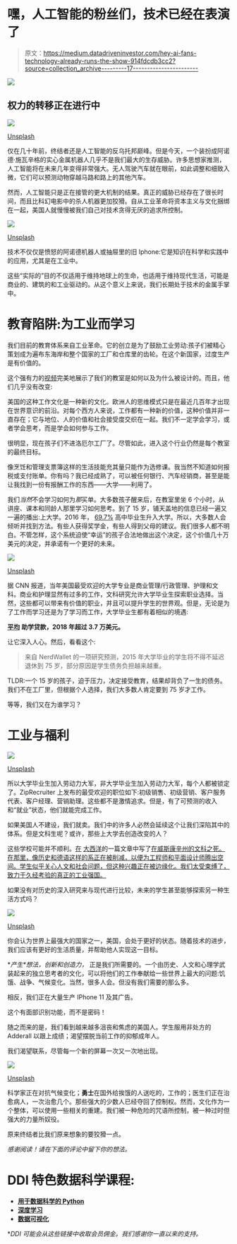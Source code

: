 # 嘿，人工智能的粉丝们，技术已经在表演了

> 原文：<https://medium.datadriveninvestor.com/hey-ai-fans-technology-already-runs-the-show-914fdcdb3cc2?source=collection_archive---------17----------------------->

[![](img/58e3c6349029623de8a2aefd2df6d277.png)](http://www.track.datadriveninvestor.com/1B9E)

## 权力的转移正在进行中

![](img/71b83da2579e5fcf41001edc028f224d.png)

[Unsplash](https://unsplash.com/photos/2g0QJlzDdac)

仅在几十年前，终结者还是人工智能的反乌托邦巅峰。但是今天，一个装扮成阿诺德·施瓦辛格的实心金属机器人几乎不是我们最大的生存威胁。许多思想家推测，人工智能将在未来几年变得非常强大。无人驾驶汽车就在眼前，如此调整和细致入微，它们可以预测动物穿越马路和路上的其他汽车。

然而，人工智能只是正在接管的更大机制的结果。真正的威胁已经存在了很长时间，而且比科幻电影中的杀人机器更加狡猾。自从工业革命将资本主义与文化捆绑在一起，美国人就慢慢被我们自己对技术贪得无厌的追求所控制。

![](img/daaf1457b571d4f92f0ea524e92432fd.png)

[Unsplash](https://unsplash.com/photos/U3sOwViXhkY)

技术不仅仅是愤怒的阿诺德机器人或抽屉里的旧 Iphone:它是知识在科学和实践中的应用，尤其是在工业中。

这些“实际的”目的不仅适用于维持地球上的生命，也适用于维持现代生活，可能是商业的、建筑的和工业驱动的。从这个意义上来说，我们长期处于技术的金属手掌中。

# 教育陷阱:为工业而学习

我们目前的教育体系来自工业革命。它的创立是为了鼓励工业劳动:孩子们被精心策划成为遍布东海岸和整个国家的工厂和仓库里的齿轮。在这个新国家，过度生产是有价值的。

这个强有力的[视频](https://www.youtube.com/watch?v=dqTTojTija8)完美地展示了我们的教室是如何以及为什么被设计的。而且，他们几乎没有改变:

美国的这种工作文化是一种新的文化。欧洲人的思维模式只是在最近几百年才出现在世界意识的前沿。对每个西方人来说，工作都有一种新的价值，这种价值并非一直存在；它与地位、人的价值和社会接受度交织在一起。我们不一定学会学习，或者学会思考，而是学会如何参与工作。

很明显，现在孩子们不进洛厄尔工厂了。尽管如此，进入这个行业仍然是每个教室的最终目标。

像烹饪和管理支票簿这样的生活技能充其量只能作为选修课。我当然不知道如何报税或支付账单。你有吗？我已经成熟了，可以被任何银行、汽车经销商，甚至是能让我找到一份有报酬工作的东西——大学——利用了。

我们*当然*不会学习如何为*那*买单。大多数孩子醒来后，在教室里坐 6 个小时，从讲座、课本和同龄人那里学习如何思考。到了 15 岁，铺天盖地的信息已经一遍又一遍的播出:上大学。2016 年， [69.7%](https://www.bls.gov/opub/ted/2017/69-point-7-percent-of-2016-high-school-graduates-enrolled-in-college-in-october-2016.htm) 高中毕业生升入大学。所以，大多数人会倾听并找到方法。有些人获得奖学金，有些人得到父母的建议。我们很多人都不明白。不管怎样，这个系统迫使“幸运”的孩子合法地做出这个决定，这个价值几十万美元的决定，并承诺有一个更好的未来。

![](img/221fa7338cca96cb2cd8c763a34d573c.png)

[Unsplash](https://unsplash.com/photos/ewGMqs2tmJI)

据 CNN 报道，当年美国最受欢迎的大学专业是商业管理/行政管理、护理和文科。商业和护理显然有过多的工作，文科研究允许大学毕业生探索职业选择。当然，这些都可以带来有价值的职业，并且可以提升学生的世界观。但是，无论是为了工作而学习还是为了学习而工作，大学毕业生都有着相似的境遇:

[**平均**](https://www.cnbc.com/2018/02/15/heres-how-much-the-average-student-loan-borrower-owes-when-they-graduate.html) **助学贷款，2018 年超过 3.7 万美元。**

让它深入人心。然后，看看这个:

> 来自 NerdWallet 的一项研究预测，2015 年大学毕业的学生将不得不延迟退休到 75 岁，部分原因是学生债务负担越来越重。

TLDR:一个 15 岁的孩子，迫于压力，决定接受教育，结果却背负了一生的债务。我们不在工厂里，但根据个人选择，我们大多数人肯定要到 75 岁才工作。

等等，我们又在为谁学习？

# 工业与福利

![](img/686a491968a3b6b661ca29ca3b95896a.png)

[Unsplash](https://unsplash.com/photos/VWI-7UAo9kE)

所以大学毕业生加入劳动力大军，非大学毕业生加入劳动力大军，每个人都被锁定了。ZipRecruiter 上发布的最受欢迎的职位如下:初级销售、初级营销、客户服务代表、客户经理、营销助理。这些都不是激情追求。但是，有了可预测的收入和“就业”状态，他们就能完成工作。

如果美国人不建设，我们就卖。我们中的许多人必然会延续这个让我们深陷其中的体系。但是文科生呢？或许，那些上大学去创造改变的人？

这些学校可能并不顺利。[在](https://medium.com/the-atlantic/the-liberal-arts-may-not-survive-the-21st-century-4203b0f60289) [大西洋](https://medium.com/u/969cde9116a3?source=post_page-----914fdcdb3cc2--------------------------------)的一篇文章中写了[在威斯康辛州的文科之死。在那里，像历史和德语这样的系正在被削减，以便为工程师和平面设计师腾出空间。学生似乎关心人文和社会问题，但这种兴趣正在被边缘化。我们太受束缚了，致力于久经考验的真正的工业强国。](https://medium.com/the-atlantic/the-liberal-arts-may-not-survive-the-21st-century-4203b0f60289)

如果没有对历史的深入研究来与现代进行比较，未来的学生甚至能够探索另一种生活方式吗？

![](img/3c68cbc132683acffb3e2db514d4b7f1.png)

[Unsplash](https://unsplash.com/photos/cpAKc-G6lPg)

你会认为世界上最强大的国家之一，美国，会处于更好的状态。随着技术的进步，我们应该有更好的生活质量，并帮助他人实现这一目标。

**产生*想法，*创新和创造力，** 正是我们所需要的。一个由历史、人文和心理学武装起来的独立思考者的文化，可以将他们的工作奉献给一些世界上最大的问题:饥饿、战争、气候变化。当然，很多人会。但没有我们需要的那么多。

相反，我们正在大量生产 IPhone 11 及其广告。

这个有面部识别功能，而不是密码！

随之而来的是，我们看到越来越多沮丧和焦虑的美国人。学生服用非处方的 Adderall 以跟上成绩；渴望摆脱当前工作的抑郁成年人。

我们渴望联系，尽管每一个新的屏幕一次又一次地出现。

![](img/26e1b0da04d3367997d2def81fe9ea42.png)

[Unsplash](https://unsplash.com/photos/ySHZCAuaa4I)

科学家正在对抗气候变化；**勇士**在国外给挨饿的人送吃的，工作的；医生们正在治愈病人，一次治愈几个。那些强大的少数人已经夺回了控制权。然而，文化作为一个整体，可以使用一些相关的重建。我们被一种危险的咒语所控制，被一种过时但强大的力量所奴役。

原来终结者比我们原来想象的要狡猾一点。

*感谢阅读！请在下面的评论中留下你的想法。*

# DDI 特色数据科学课程:

*   [**用于数据科学的 Python**](http://go.datadriveninvestor.com/intro-python/mb)
*   [**深度学习**](http://go.datadriveninvestor.com/deeplearningpython/mb)
*   [**数据可视化**](http://go.datadriveninvestor.com/datavisualization/mb)

**DDI 可能会从这些链接中收取会员佣金。我们感谢你一直以来的支持。*